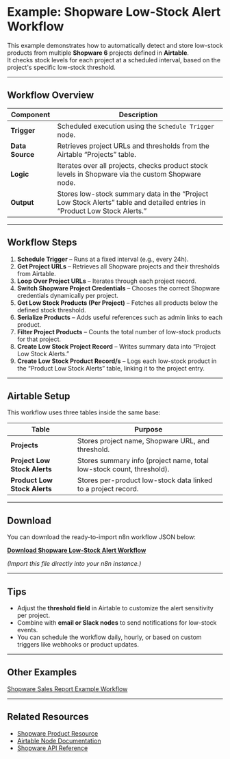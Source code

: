 # Example: Shopware Low-Stock Alert Workflow

This example demonstrates how to automatically detect and store low-stock products from multiple **Shopware 6** projects defined in **Airtable**.  
It checks stock levels for each project at a scheduled interval, based on the project's specific low-stock threshold.

---

## Workflow Overview

| Component | Description |
|------------|-------------|
| **Trigger** | Scheduled execution using the `Schedule Trigger` node. |
| **Data Source** | Retrieves project URLs and thresholds from the Airtable “Projects” table. |
| **Logic** | Iterates over all projects, checks product stock levels in Shopware via the custom Shopware node. |
| **Output** | Stores low-stock summary data in the “Project Low Stock Alerts” table and detailed entries in “Product Low Stock Alerts.” |

---

## Workflow Steps

1. **Schedule Trigger** – Runs at a fixed interval (e.g., every 24h).  
2. **Get Project URLs** – Retrieves all Shopware projects and their thresholds from Airtable.  
3. **Loop Over Project URLs** – Iterates through each project record.  
4. **Switch Shopware Project Credentials** – Chooses the correct Shopware credentials dynamically per project.  
5. **Get Low Stock Products (Per Project)** – Fetches all products below the defined stock threshold.  
6. **Serialize Products** – Adds useful references such as admin links to each product.  
7. **Filter Project Products** – Counts the total number of low-stock products for that project.  
8. **Create Low Stock Project Record** – Writes summary data into “Project Low Stock Alerts.”  
9. **Create Low Stock Product Record/s** – Logs each low-stock product in the “Product Low Stock Alerts” table, linking it to the project entry.

---

## Airtable Setup

This workflow uses three tables inside the same base:

| Table | Purpose |
|--------|----------|
| **Projects** | Stores project name, Shopware URL, and threshold. |
| **Project Low Stock Alerts** | Stores summary info (project name, total low-stock count, threshold). |
| **Product Low Stock Alerts** | Stores per-product low-stock data linked to a project record. |

---

## Download

You can download the ready-to-import n8n workflow JSON below:

[**Download Shopware Low-Stock Alert Workflow**](../../workflows/low-stock-alert.json)

*(Import this file directly into your n8n instance.)*

---

## Tips

- Adjust the **threshold field** in Airtable to customize the alert sensitivity per project.  
- Combine with **email or Slack nodes** to send notifications for low-stock events.  
- You can schedule the workflow daily, hourly, or based on custom triggers like webhooks or product updates.

---

## Other Examples

[Shopware Sales Report Example Workflow](sales-report.md)

---

## Related Resources

- [Shopware Product Resource](../resources/products.md)  
- [Airtable Node Documentation](https://docs.n8n.io/integrations/builtin/app-nodes/n8n-nodes-base.airtable/)  
- [Shopware API Reference](https://developer.shopware.com/docs/resources/references/api-reference.html)
